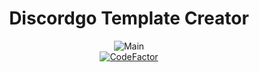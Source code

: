 <div align="center">

# Discordgo Template Creator

<img src="https://cdn.discordapp.com/attachments/973971058451419186/984079145652854804/unknown.png" alt="Main" />
<br />
<a href="https://www.codefactor.io/repository/github/benerenla/discordgocreator"><img src="https://www.codefactor.io/repository/github/benerenla/discordgocreator/badge" alt="CodeFactor" /></a>

</div>

